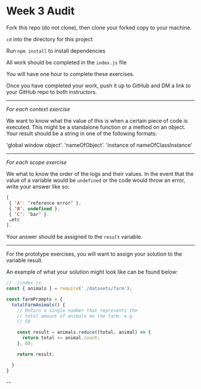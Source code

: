 # Week 3 Audit

 Fork this repo (do not clone), then clone your forked copy to your machine. 

 `cd` into the directory for this project

 Run `npm install` to install dependencies

 All work should be completed in the `index.js` file

You will have one hour to complete these exercises.  

Once you have completed your work, push it up to GitHub and DM a link to your GitHub repo to both instructors.

---

*For each context exercise*

We want to know what the value of this is when a certain piece of code is executed. This might be a standalone function or a method on an object. Your result should be a string in one of the following formats:

'global window object'. 
'nameOfObject'. 
'instance of nameOfClassInstance'  

--- 

*For each scope exercise* 

We what to know the order of the logs and their values. In the event that the value of a variable would be `undefined` or the code would throw an error, write your answer like so:

```js
[  
 { ‘A’: ‘reference error’ },  
 { ‘B’: undefined },  
 { ‘C’: ‘bar’ }. 
 …etc  
]. 
```

Your answer should be assigned to the `result` variable.

--- 

For the prototype exercises, you will want to assign your solution to the variable result.  

An example of what your solution might look like can be found below: 


```js
// ./index.js
const { animals } = require('./datasets/farm');

const farmPrompts = {
  totalFarmAnimals() {
    // Return a single number that represents the
    // total amount of animals on the farm. e.g.
    // 50

    const result = animals.reduce((total, animal) => {
      return total += animal.count;
    }, 0);

    return result;

  }
}
```
-- 